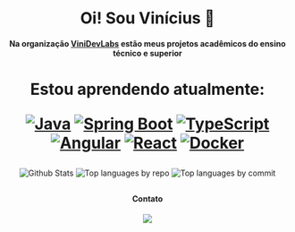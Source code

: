 <h1 align="center"> Oi! Sou Vinícius 👋</h1>

<h4 align="center">Na organização <a href="https://github.com/ViniDevLabs">ViniDevLabs</a> estão meus projetos acadêmicos do ensino técnico e superior</h4>

##

<div align="center">
  
<h1>

  Estou aprendendo atualmente:
  
  [![Java](https://img.shields.io/badge/Java-%23ED8B00.svg?style=for-the-badge&logo=openjdk&logoColor=white)](#)
  [![Spring Boot](https://img.shields.io/badge/Spring%20Boot-6DB33F?style=for-the-badge&logo=springboot&logoColor=white)](#)
  [![TypeScript](https://img.shields.io/badge/TypeScript-3178C6?style=for-the-badge&logo=typescript&logoColor=white)](#)
  [![Angular](https://img.shields.io/badge/Angular-%23DD0031.svg?style=for-the-badge&logo=angular&logoColor=white)](#)
  [![React](https://img.shields.io/badge/React-%2320232a.svg?style=for-the-badge&logo=react&logoColor=%2361DAFB)](#)
  [![Docker](https://img.shields.io/badge/Docker-2496ED?style=for-the-badge&logo=docker&logoColor=white)](#)
  
</h1>
 
![Github Stats](http://github-profile-summary-cards.vercel.app/api/cards/profile-details?username=vinithecsar&theme=github_dark)
![Top languages by repo](http://github-profile-summary-cards.vercel.app/api/cards/repos-per-language?username=vinithecsar&theme=github_dark)
![Top languages by commit](http://github-profile-summary-cards.vercel.app/api/cards/most-commit-language?username=vinithecsar&theme=github_dark)

##

#### Contato

<a href="https://linkedin.com/in/vinícius-césar-08508b229" target="_blank"><img loading="lazy" src="https://custom-icon-badges.demolab.com/badge/LinkedIn-0A66C2?style=for-the-badge&logo=linkedin-white&logoColor=white" target="_blank"></a> 

</div>
